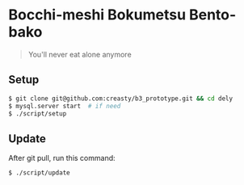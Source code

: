 Bocchi-meshi Bokumetsu Bento-bako
=================================

> You'll never eat alone anymore


Setup
-----

```sh
$ git clone git@github.com:creasty/b3_prototype.git && cd dely
$ mysql.server start  # if need
$ ./script/setup
```


Update
------

After git pull, run this command:

```sh
$ ./script/update
```
